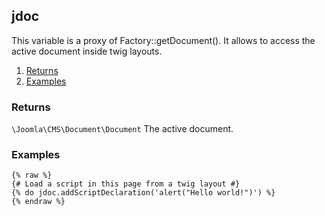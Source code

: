 ## jdoc

This variable is a proxy of Factory::getDocument(). It allows to access the active document inside twig layouts.  

1. [Returns](#returns)
2. [Examples](#examples)

### Returns <a id="returns"></a>

`\Joomla\CMS\Document\Document`  The active document.

### Examples <a id="examples"></a>

```twig
{% raw %}
{# Load a script in this page from a twig layout #}
{% do jdoc.addScriptDeclaration('alert("Hello world!")') %}
{% endraw %}
```
